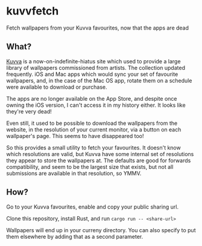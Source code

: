 # kuvvfetch

Fetch wallpapers from your Kuvva favourites, now that the apps are dead

## What?

[Kuvva](https://www.kuvva.com) is a now-on-indefinite-hiatus site which used to
provide a large library of wallpapers commissioned from artists. The collection
updated frequently. iOS and Mac apps which would sync your set of favourite
wallpapers, and, in the case of the Mac OS app, rotate them on a schedule were
available to download or purchase.

The apps are no longer available on the App Store, and despite once owning the
iOS version, I can't access it in my history either. It looks like they're very
dead!

Even still, it used to be possible to download the wallpapers from the website,
in the resolution of your current monitor, via a button on each wallpaper's
page. This seems to have disappeared too!

So this provides a small utility to fetch your favourites. It doesn't know which
resolutions are valid, but Kuvva have some internal set of resolutions they
appear to store the wallpapers at. The defaults are good for forwards
compatibility, and seem to be the largest size that exists, but not all
submissions are available in that resolution, so YMMV.

## How?

Go to your Kuvva favourites, enable and copy your public sharing url.

Clone this repository, install Rust, and run `cargo run -- <share-url>`

Wallpapers will end up in your curreny directory. You can also specify to put
them elsewhere by adding that as a second parameter.